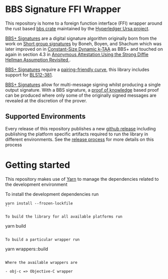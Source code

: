 # BBS Signature FFI Wrapper

This repository is home to a foreign function interface (FFI) wrapper around the rust based [bbs crate](https://crates.io/crates/bbs) maintained by the [Hyperledger Ursa project](https://github.com/hyperledger/ursa).

[BBS+ Signatures](https://github.com/mattrglobal/bbs-signatures) are a digital signature algorithm originally born from
the work on [Short group signatures](https://crypto.stanford.edu/~xb/crypto04a/groupsigs.pdf) by Boneh, Boyen, and
Shachum which was later improved on in
[Constant-Size Dynamic k-TAA](http://web.cs.iastate.edu/~wzhang/teach-552/ReadingList/552-14.pdf) as BBS+ and touched on
again in section 4.3 in
[Anonymous Attestation Using the Strong Diffie Hellman Assumption Revisited ](https://www.researchgate.net/publication/306347781_Anonymous_Attestation_Using_the_Strong_Diffie_Hellman_Assumption_Revisited).

[BBS+ Signatures](https://github.com/mattrglobal/bbs-signatures) require a
[pairing-friendly curve](https://tools.ietf.org/html/draft-irtf-cfrg-pairing-friendly-curves-03), this library includes
support for [BLS12-381](https://tools.ietf.org/html/draft-irtf-cfrg-pairing-friendly-curves-03#section-2.4).

[BBS+ Signatures](https://github.com/mattrglobal/bbs-signatures) allow for multi-message signing whilst producing a
single output signature. With a BBS signature, a [proof of knowledge](https://en.wikipedia.org/wiki/Proof_of_knowledge)
based proof can be produced where only some of the originally signed messages are revealed at the discretion of the
prover.

## Supported Environments

Every release of this repository publishes a new [github release](https://github.com/mattrglobal/ffi-bbs-signatures/releases/tag/v0.1.0) including publishing the platform specific artifacts required to run the library in different environments. See the [release process](./docs/RELEASE.md) for
more details on this process

# Getting started

This repository makes use of [Yarn](https://yarnpkg.com/) to manage the dependencies related to the development environment

To install the development dependencies run

```
yarn install --frozen-lockfile
``

To build the library for all available platforms run

```

yarn build

```

To build a particular wrapper run

```

yarn wrappers:<name-of-wrapper>:build

```

Where the available wrappers are

- obj-c => Objective-C wrapper
```
